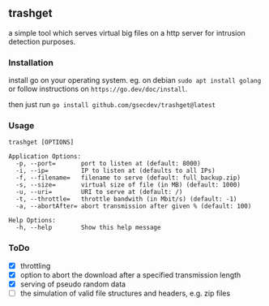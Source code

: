 ## trashget

a simple tool which serves virtual big files on a http server for intrusion detection purposes.

### Installation
install go on your operating system. eg. on debian `sudo apt install golang` or follow instructions on `https://go.dev/doc/install`.

then just run `go install github.com/gsecdev/trashget@latest`

### Usage
```
trashget [OPTIONS]

Application Options:
  -p, --port=       port to listen at (default: 8000)
  -i, --ip=         IP to listen at (defaults to all IPs)
  -f, --filename=   filename to serve (default: full_backup.zip)
  -s, --size=       virtual size of file (in MB) (default: 1000)
  -u, --uri=        URI to serve at (default: /)
  -t, --throttle=   throttle bandwith (in Mbit/s) (default: -1)
  -a, --abortAfter= abort transmission after given % (default: 100)

Help Options:
  -h, --help        Show this help message
```

### ToDo
- [x] throttling
- [x] option to abort the download after a specified transmission length
- [x] serving of pseudo random data
- [ ] the simulation of valid file structures and headers, e.g. zip files
